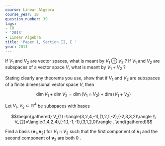 ```yaml
---
course: Linear Algebra
course_year: IB
question_number: 39
tags:
- IB
- '2013'
- Linear Algebra
title: 'Paper 1, Section II, E '
year: 2013
---
```




If $V_{1}$ and $V_{2}$ are vector spaces, what is meant by $V_{1} \oplus V_{2}$ ? If $V_{1}$ and $V_{2}$ are subspaces of a vector space $V$, what is meant by $V_{1}+V_{2}$ ?

Stating clearly any theorems you use, show that if $V_{1}$ and $V_{2}$ are subspaces of a finite dimensional vector space $V$, then

$$\operatorname{dim} V_{1}+\operatorname{dim} V_{2}=\operatorname{dim}\left(V_{1} \cap V_{2}\right)+\operatorname{dim}\left(V_{1}+V_{2}\right)$$

Let $V_{1}, V_{2} \subset \mathbb{R}^{4}$ be subspaces with bases

$$\begin{gathered}
V_{1}=\langle(3,2,4,-1),(1,2,1,-2),(-2,3,3,2)\rangle \\
V_{2}=\langle(1,4,2,4),(-1,1,-1,-1),(3,1,2,0)\rangle .
\end{gathered}$$

Find a basis $\left\langle\mathbf{v}_{1}, \mathbf{v}_{2}\right\rangle$ for $V_{1} \cap V_{2}$ such that the first component of $\mathbf{v}_{1}$ and the second component of $\mathbf{v}_{2}$ are both 0 .